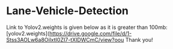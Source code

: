 # Lane-Vehicle-Detection
Link to Yolov2.weights is given below as it is greater than 100mb:
[yolov2.weights](https://drive.google.com/file/d/1-Stss3AOLw6a8OilxtI0ZI7-tXIDWCmC/view?oou
Thank you!